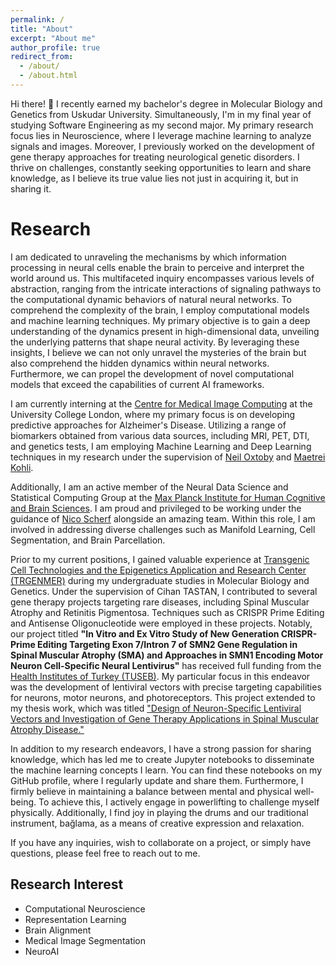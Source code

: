 ```yaml
---
permalink: /
title: "About"
excerpt: "About me"
author_profile: true
redirect_from: 
  - /about/
  - /about.html
---
```


Hi there! 👋 I recently earned my bachelor's degree in Molecular Biology and Genetics from Uskudar University. Simultaneously, I'm in my final year of studying Software Engineering as my second major. My primary research focus lies in Neuroscience, where I leverage machine learning to analyze signals and images. Moreover, I previously worked on the development of gene therapy approaches for treating neurological genetic disorders. I thrive on challenges, constantly seeking opportunities to learn and share knowledge, as I believe its true value lies not just in acquiring it, but in sharing it.

Research
======

I am dedicated to unraveling the mechanisms by which information processing in neural cells enable the brain to perceive and interpret the world around us. This multifaceted inquiry encompasses various levels of abstraction, ranging from the intricate interactions of signaling pathways to the computational dynamic behaviors of natural neural networks. To comprehend the complexity of the brain, I employ computational models and machine learning techniques. My primary objective is to gain a deep understanding of the dynamics present in high-dimensional data, unveiling the underlying patterns that shape neural activity. By leveraging these insights, I believe we can not only unravel the mysteries of the brain but also comprehend the hidden dynamics within neural networks. Furthermore, we can propel the development of novel computational models that exceed the capabilities of current AI frameworks.

I am currently interning at the [Centre for Medical Image Computing](https://www.ucl.ac.uk/medical-image-computing/centre-medical-image-computing-cmic) at the University College London, where my primary focus is on developing predictive approaches for Alzheimer's Disease. Utilizing a range of biomarkers obtained from various data sources, including MRI, PET, DTI, and genetics tests, I am employing Machine Learning and Deep Learning techniques in my research under the supervision of [Neil Oxtoby](https://iris.ucl.ac.uk/iris/browse/profile?upi=NOXTO55) and [Maetrei Kohli](http://www0.cs.ucl.ac.uk/people/M.Kohli.html).

Additionally, I am an active member of the Neural Data Science and Statistical Computing Group at the [Max Planck Institute for Human Cognitive and Brain Sciences](https://www.cbs.mpg.de/en). I am proud and privileged to be working under the guidance of [Nico Scherf](https://www.cbs.mpg.de/person/nscherf/1448721) alongside an amazing team. Within this role, I am involved in addressing diverse challenges such as Manifold Learning, Cell Segmentation, and Brain Parcellation.

Prior to my current positions, I gained valuable experience at [Transgenic Cell Technologies and the Epigenetics Application and Research Center (TRGENMER)](https://uskudar.edu.tr/trgenmer/en) during my undergraduate studies in Molecular Biology and Genetics. Under the supervision of Cihan TASTAN, I contributed to several gene therapy projects targeting rare diseases, including Spinal Muscular Atrophy and Retinitis Pigmentosa. Techniques such as CRISPR Prime Editing and Antisense Oligonucleotide were employed in these projects. Notably, our project titled **"In Vitro and Ex Vitro Study of New Generation CRISPR-Prime Editing Targeting Exon 7/Intron 7 of SMN2 Gene Regulation in Spinal Muscular Atrophy (SMA) and Approaches in SMN1 Encoding Motor Neuron Cell-Specific Neural Lentivirus"** has received full funding from the [Health Institutes of Turkey (TUSEB)](https://www.tuseb.gov.tr/en/corporate/about-us). My particular focus in this endeavor was the development of lentiviral vectors with precise targeting capabilities for neurons, motor neurons, and photoreceptors. This project extended to my thesis work, which was titled ["Design of Neuron-Specific Lentiviral Vectors and Investigation of Gene Therapy Applications in Spinal Muscular Atrophy Disease."](https://www.researchgate.net/publication/372389163_Design_of_Neuron-specific_Lentiviral_Vectors_and_Investigation_of_Gene_Therapy_Applications_in_Spinal_Muscular_Atrophy_Disease)

In addition to my research endeavors, I have a strong passion for sharing knowledge, which has led me to create Jupyter notebooks to disseminate the machine learning concepts I learn. You can find these notebooks on my GitHub profile, where I regularly update and share them. Furthermore, I firmly believe in maintaining a balance between mental and physical well-being. To achieve this, I actively engage in powerlifting to challenge myself physically. Additionally, I find joy in playing the drums and our traditional instrument, bağlama, as a means of creative expression and relaxation.

If you have any inquiries, wish to collaborate on a project, or simply have questions, please feel free to reach out to me. 


## Research Interest
* Computational Neuroscience
* Representation Learning
* Brain Alignment
* Medical Image Segmentation
* NeuroAI





